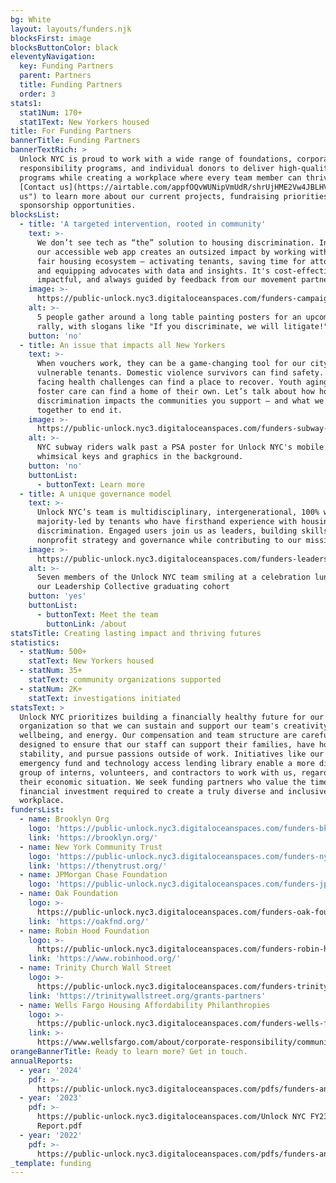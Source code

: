 ```yaml
---
bg: White
layout: layouts/funders.njk
blocksFirst: image
blocksButtonColor: black
eleventyNavigation:
  key: Funding Partners
  parent: Partners
  title: Funding Partners
  order: 3
stats1:
  stat1Num: 170+
  stat1Text: New Yorkers housed
title: For Funding Partners
bannerTitle: Funding Partners
bannerTextRich: >
  Unlock NYC is proud to work with a wide range of foundations, corporate social
  responsibility programs, and individual donors to deliver high-quality
  programs while creating a workplace where every team member can thrive.
  [Contact us](https://airtable.com/appfOQvWUNipVmUdR/shrUjHME2Vw4JBLHV "Contact
  us") to learn more about our current projects, fundraising priorities, and
  sponsorship opportunities.
blocksList:
  - title: 'A targeted intervention, rooted in community'
    text: >-
      We don’t see tech as “the” solution to housing discrimination. Instead,
      our accessible web app creates an outsized impact by working within the
      fair housing ecosystem – activating tenants, saving time for attorneys,
      and equipping advocates with data and insights. It's cost-effective,
      impactful, and always guided by feedback from our movement partners.
    image: >-
      https://public-unlock.nyc3.digitaloceanspaces.com/funders-campaign-art-build.png
    alt: >-
      5 people gather around a long table painting posters for an upcoming
      rally, with slogans like "If you discriminate, we will litigate!"
    button: 'no'
  - title: An issue that impacts all New Yorkers
    text: >-
      When vouchers work, they can be a game-changing tool for our city’s most
      vulnerable tenants. Domestic violence survivors can find safety. Patients
      facing health challenges can find a place to recover. Youth aging out of
      foster care can find a home of their own. Let’s talk about how housing
      discrimination impacts the communities you support – and what we can do
      together to end it.
    image: >-
      https://public-unlock.nyc3.digitaloceanspaces.com/funders-subway-PSA-new-yorkers.png
    alt: >-
      NYC subway riders walk past a PSA poster for Unlock NYC's mobile app, with
      whimsical keys and graphics in the background.
    button: 'no'
    buttonList:
      - buttonText: Learn more
  - title: A unique governance model
    text: >-
      Unlock NYC’s team is multidisciplinary, intergenerational, 100% women, and
      majority-led by tenants who have firsthand experience with housing
      discrimination. Engaged users join us as leaders, building skills in
      nonprofit strategy and governance while contributing to our mission.
    image: >-
      https://public-unlock.nyc3.digitaloceanspaces.com/funders-leadership-collective-graduation.png
    alt: >-
      Seven members of the Unlock NYC team smiling at a celebration lunch for
      our Leadership Collective graduating cohort
    button: 'yes'
    buttonList:
      - buttonText: Meet the team
        buttonLink: /about
statsTitle: Creating lasting impact and thriving futures
statistics:
  - statNum: 500+
    statText: New Yorkers housed
  - statNum: 35+
    statText: community organizations supported
  - statNum: 2K+
    statText: investigations initiated
statsText: >
  Unlock NYC prioritizes building a financially healthy future for our
  organization so that we can sustain and support our team's creativity,
  wellbeing, and energy. Our compensation and team structure are carefully
  designed to ensure that our staff can support their families, have housing
  stability, and pursue passions outside of work. Initiatives like our unique
  emergency fund and technology access lending library enable a more diverse
  group of interns, volunteers, and contractors to work with us, regardless of
  their economic situation. We seek funding partners who value the time and
  financial investment required to create a truly diverse and inclusive
  workplace.
fundersList:
  - name: Brooklyn Org
    logo: 'https://public-unlock.nyc3.digitaloceanspaces.com/funders-bko-logo.png'
    link: 'https://brooklyn.org/'
  - name: New York Community Trust
    logo: 'https://public-unlock.nyc3.digitaloceanspaces.com/funders-nyct-logo.png'
    link: 'https://thenytrust.org/'
  - name: JPMorgan Chase Foundation
    logo: 'https://public-unlock.nyc3.digitaloceanspaces.com/funders-jpmc-logo.png'
  - name: Oak Foundation
    logo: >-
      https://public-unlock.nyc3.digitaloceanspaces.com/funders-oak-foundation-logo.png
    link: 'https://oakfnd.org/'
  - name: Robin Hood Foundation
    logo: >-
      https://public-unlock.nyc3.digitaloceanspaces.com/funders-robin-hood-foundation-logo.png
    link: 'https://www.robinhood.org/'
  - name: Trinity Church Wall Street
    logo: >-
      https://public-unlock.nyc3.digitaloceanspaces.com/funders-trinity-church-wall-street-philanthropies.png
    link: 'https://trinitywallstreet.org/grants-partners'
  - name: Wells Fargo Housing Affordability Philanthropies
    logo: >-
      https://public-unlock.nyc3.digitaloceanspaces.com/funders-wells-fargo-foundation-logo-vf.png
    link: >-
      https://www.wellsfargo.com/about/corporate-responsibility/community-giving/
orangeBannerTitle: Ready to learn more? Get in touch.
annualReports:
  - year: '2024'
    pdf: >-
      https://public-unlock.nyc3.digitaloceanspaces.com/pdfs/funders-annual-report-24.pdf
  - year: '2023'
    pdf: >-
      https://public-unlock.nyc3.digitaloceanspaces.com/Unlock NYC FY23 Annual
      Report.pdf
  - year: '2022'
    pdf: >-
      https://public-unlock.nyc3.digitaloceanspaces.com/pdfs/funders-annual-report-22.pdf
_template: funding
---
```


